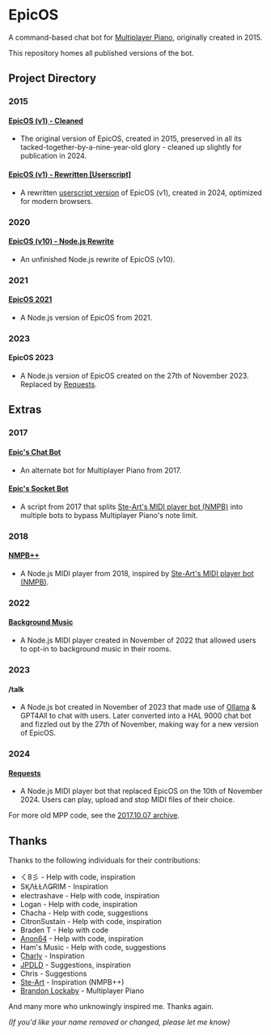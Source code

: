 # EpicOS
A command-based chat bot for [Multiplayer Piano](https://multiplayerpiano.net), originally created in 2015.

This repository homes all published versions of the bot.

## Project Directory

### 2015

#### [EpicOS (v1) - Cleaned](https://github.com/slowstone72/EpicOS/blob/main/2015/v1/cleaned-2024.js)

- The original version of EpicOS, created in 2015, preserved in all its tacked-together-by-a-nine-year-old glory - cleaned up slightly for publication in 2024.

#### [EpicOS (v1) - Rewritten [Userscript]](https://github.com/slowstone72/EpicOS/blob/main/2015/v1/rewritten-2024.js)

- A rewritten [userscript version](https://greasyfork.org/scripts/521353) of EpicOS (v1), created in 2024, optimized for modern browsers.

### 2020

#### [EpicOS (v10) - Node.js Rewrite](https://github.com/slowstone72/EpicOS/blob/main/2020-07-22-v10-node-js-rewrite)

- An unfinished Node.js rewrite of EpicOS (v10).

### 2021

#### [EpicOS 2021](https://github.com/slowstone72/EpicOS/tree/main/2021-12-09-node-js)

- A Node.js version of EpicOS from 2021.

### 2023

#### EpicOS 2023

- A Node.js version of EpicOS created on the 27th of November 2023. Replaced by [Requests](https://github.com/slowstone72/EpicOS?tab=readme-ov-file#requests).

## Extras

### 2017

#### [Epic's Chat Bot](https://github.com/slowstone72/EpicOS/tree/main/extras/2017-epics-chat-bot)

- An alternate bot for Multiplayer Piano from 2017.

#### [Epic's Socket Bot](https://github.com/slowstone72/EpicOS/tree/main/extras/2017-epics-socket-bot)

- A script from 2017 that splits [Ste-Art's MIDI player bot (NMPB)](https://nmpb-blog.blogspot.com/) into multiple bots to bypass Multiplayer Piano's note limit.

### 2018

#### [NMPB++](https://github.com/slowstone72/EpicOS/tree/main/extras/2018-nmpb-plus-plus)

- A Node.js MIDI player from 2018, inspired by [Ste-Art's MIDI player bot (NMPB)](https://nmpb-blog.blogspot.com/).

### 2022

#### [Background Music](https://github.com/slowstone72/background-music)

- A Node.js MIDI player created in November of 2022 that allowed users to opt-in to background music in their rooms.

### 2023

#### /talk

- A Node.js bot created in November of 2023 that made use of [Ollama](https://ollama.ai) & GPT4All to chat with users. Later converted into a HAL 9000 chat bot and fizzled out by the 27th of November, making way for a new version of EpicOS.

### 2024

#### [Requests](https://multiplayerpiano.net/?c=The%20Request%20Line%20%E2%98%8E%EF%B8%8F)

- A Node.js MIDI player bot that replaced EpicOS on the 10th of November 2024. Users can play, upload and stop MIDI files of their choice.

For more old MPP code, see the [2017.10.07 archive](https://github.com/slowstone72/2017-10-07-mpp-archive).

## Thanks

Thanks to the following individuals for their contributions:
- く8彡 - Help with code, inspiration
- SⱩΛȽȽΛǤɌIM - Inspiration
- electrashave - Help with code, inspiration
- Logan - Help with code, inspiration
- Chacha - Help with code, suggestions
- CitronSustain - Help with code, inspiration
- Braden T - Help with code
- [Anon64](https://github.com/Anon64) - Help with code, inspiration
- Ham's Music - Help with code, suggestions
- [ ۣۜCharly](https://github.com/charleprr) - Inspiration
- [JPDLD](https://github.com/JPDLD)	- Suggestions, inspiration
- Chris - Suggestions
- [Ste-Art](https://github.com/ste-art) - Inspiration (NMPB++)
- [Brandon Lockaby](https://github.com/brandon-lockaby) - Multiplayer Piano

And many more who unknowingly inspired me. Thanks again.

*(If you'd like your name removed or changed, please let me know)*